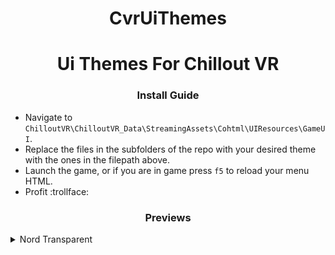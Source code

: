 <h1 align="center">CvrUiThemes</h1>
<h1 align="center"> Ui Themes For Chillout VR</h1>

<h3 align="center">Install Guide</h3>

 * Navigate to `ChilloutVR\ChilloutVR_Data\StreamingAssets\Cohtml\UIResources\GameUI`.
 * Replace the files in the subfolders of the repo with your desired theme with the ones in the filepath above.
 * Launch the game, or if you are in game press `f5` to reload your menu HTML.
 * Profit :trollface:

<h3 align="center">Previews</h3>
 <details>
  <summary>Nord Transparent</summary>
    QuickMenu:</br><img width="635" alt="qmp1" src="https://github.com/Mezque/CvrUiThemes/blob/main/PreviewImages/QuickMenu/NordTransparent/qmp1.png?raw=true"></br>
    Hover:</br> <img width="242" alt="qmphover" src="https://github.com/Mezque/CvrUiThemes/blob/main/PreviewImages/QuickMenu/NordTransparent/qmphover.png?raw=true">
 </details>
